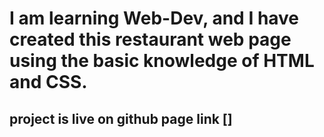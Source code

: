 # I am learning Web-Dev, and I have created this restaurant web page using the basic knowledge of HTML and CSS.

## project is live on github page link []
